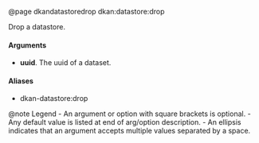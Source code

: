 @page dkandatastoredrop dkan:datastore:drop

Drop a datastore.

#### Arguments

- **uuid**. The uuid of a dataset.

#### Aliases

- dkan-datastore:drop

@note <i class="fas fa-fire" style="color: #42b983"></i> Legend
    - An argument or option with square brackets is optional.
    - Any default value is listed at end of arg/option description.
    - An ellipsis indicates that an argument accepts multiple values separated by a space.
